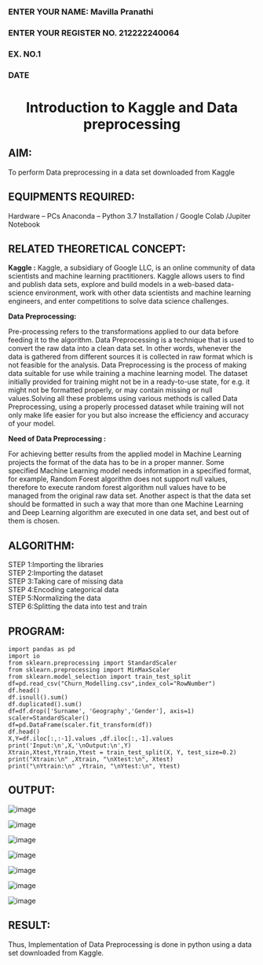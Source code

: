 <H3>ENTER YOUR NAME: Mavilla Pranathi</H3>
<H3>ENTER YOUR REGISTER NO. 212222240064</H3>
<H3>EX. NO.1</H3>
<H3>DATE</H3>
<H1 ALIGN =CENTER> Introduction to Kaggle and Data preprocessing</H1>

## AIM:

To perform Data preprocessing in a data set downloaded from Kaggle

## EQUIPMENTS REQUIRED:
Hardware – PCs
Anaconda – Python 3.7 Installation / Google Colab /Jupiter Notebook

## RELATED THEORETICAL CONCEPT:

**Kaggle :**
Kaggle, a subsidiary of Google LLC, is an online community of data scientists and machine learning practitioners. Kaggle allows users to find and publish data sets, explore and build models in a web-based data-science environment, work with other data scientists and machine learning engineers, and enter competitions to solve data science challenges.

**Data Preprocessing:**

Pre-processing refers to the transformations applied to our data before feeding it to the algorithm. Data Preprocessing is a technique that is used to convert the raw data into a clean data set. In other words, whenever the data is gathered from different sources it is collected in raw format which is not feasible for the analysis.
Data Preprocessing is the process of making data suitable for use while training a machine learning model. The dataset initially provided for training might not be in a ready-to-use state, for e.g. it might not be formatted properly, or may contain missing or null values.Solving all these problems using various methods is called Data Preprocessing, using a properly processed dataset while training will not only make life easier for you but also increase the efficiency and accuracy of your model.

**Need of Data Preprocessing :**

For achieving better results from the applied model in Machine Learning projects the format of the data has to be in a proper manner. Some specified Machine Learning model needs information in a specified format, for example, Random Forest algorithm does not support null values, therefore to execute random forest algorithm null values have to be managed from the original raw data set.
Another aspect is that the data set should be formatted in such a way that more than one Machine Learning and Deep Learning algorithm are executed in one data set, and best out of them is chosen.


## ALGORITHM:
STEP 1:Importing the libraries<BR>
STEP 2:Importing the dataset<BR>
STEP 3:Taking care of missing data<BR>
STEP 4:Encoding categorical data<BR>
STEP 5:Normalizing the data<BR>
STEP 6:Splitting the data into test and train<BR>

##  PROGRAM:
```
import pandas as pd                                                 
import io
from sklearn.preprocessing import StandardScaler
from sklearn.preprocessing import MinMaxScaler
from sklearn.model_selection import train_test_split
df=pd.read_csv("Churn_Modelling.csv",index_col="RowNumber")         
df.head()
df.isnull().sum()                                                   
df.duplicated().sum()                                              
df=df.drop(['Surname', 'Geography','Gender'], axis=1)               
scaler=StandardScaler()                                            
df=pd.DataFrame(scaler.fit_transform(df))
df.head()
X,Y=df.iloc[:,:-1].values ,df.iloc[:,-1].values                     
print('Input:\n',X,'\nOutput:\n',Y) 
Xtrain,Xtest,Ytrain,Ytest = train_test_split(X, Y, test_size=0.2)   
print("Xtrain:\n" ,Xtrain, "\nXtest:\n", Xtest)                     
print("\nYtrain:\n" ,Ytrain, "\nYtest:\n", Ytest)                   
```
## OUTPUT:
![image](https://github.com/user-attachments/assets/2a6b4772-9103-4591-b2ae-5dbd95fddb2a)

![image](https://github.com/user-attachments/assets/8233493d-cfe6-4b61-88e8-d0a1c7e9298e)

![image](https://github.com/user-attachments/assets/ddc02573-faf9-45c9-bccb-9c8fb05ba21a)

![image](https://github.com/user-attachments/assets/46c4776a-2d51-4dbe-a1a0-376fb928a6a2)

![image](https://github.com/user-attachments/assets/8ead25c0-436c-4cdf-b0d7-0fc820243f72)

![image](https://github.com/user-attachments/assets/7b5ebc34-3edd-43b8-8492-273e33d17db2)

![image](https://github.com/user-attachments/assets/7e179cdd-7b3d-4973-9b51-1d56fcb133e3)

## RESULT:
Thus, Implementation of Data Preprocessing is done in python  using a data set downloaded from Kaggle.


